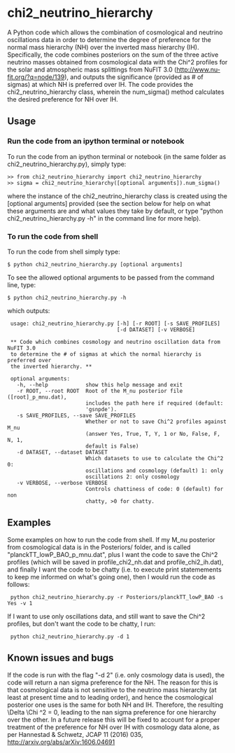 # chi2_neutrino_hierarchy

A Python code which allows the combination of cosmological and neutrino oscillations data in order to determine the degree of preference for the normal mass hierarchy (NH) over the inverted mass hierarchy (IH). Specifically, the code combines posteriors on the sum of the three active neutrino masses obtained from cosmological data with the Chi^2 profiles for the solar and atmospheric mass splittings from NuFIT 3.0 (http://www.nu-fit.org/?q=node/139), and outputs the significance (provided as # of sigmas) at which NH is preferred over IH. The code provides the chi2_neutrino_hierarchy class, wherein the num_sigma() method calculates the desired preference for NH over IH.

## Usage

### Run the code from an ipython terminal or notebook

To run the code from an ipython terminal or notebook (in the same folder as chi2_neutrino_hierarchy.py), simply type:

    >> from chi2_neutrino_hierarchy import chi2_neutrino_hierarchy
    >> sigma = chi2_neutrino_hierarchy([optional arguments]).num_sigma()
    
where the instance of the chi2_neutrino_hierarchy class is created using the [optional arguments] provided (see the section below for help on what these arguments are and what values they take by default, or type "python chi2_neutrino_hierarchy.py -h" in the command line for more help).

### To run the code from shell

To run the code from shell simply type:

    $ python chi2_neutrino_hierarchy.py [optional arguments]
    
To see the allowed optional arguments to be passed from the command line, type:

    $ python chi2_neutrino_hierarchy.py -h
 
 which outputs:
 
     usage: chi2_neutrino_hierarchy.py [-h] [-r ROOT] [-s SAVE_PROFILES]
                                       [-d DATASET] [-v VERBOSE]

     ** Code which combines cosmology and neutrino oscillation data from NuFIT 3.0
     to determine the # of sigmas at which the normal hierarchy is preferred over
     the inverted hierarchy. **

     optional arguments:
       -h, --help            show this help message and exit
       -r ROOT, --root ROOT  Root of the M_nu posterior file ([root]_p_mnu.dat),
                             includes the path here if required (default:
                             'gsnpde').
       -s SAVE_PROFILES, --save SAVE_PROFILES
                             Whether or not to save Chi^2 profiles against M_nu
                             (answer Yes, True, T, Y, 1 or No, False, F, N, 1,
                             default is False)
       -d DATASET, --dataset DATASET
                             Which datasets to use to calculate the Chi^2 0:
                             oscillations and cosmology (default) 1: only
                             oscillations 2: only cosmology
       -v VERBOSE, --verbose VERBOSE
                             Controls chattiness of code: 0 (default) for non
                             chatty, >0 for chatty.

## Examples

Some examples on how to run the code from shell. If my M_nu posterior from cosmological data is in the Posteriors/ folder, and is called "planckTT_lowP_BAO_p_mnu.dat", plus I want the code to save the Chi^2 profiles (which will be saved in profile_chi2_nh.dat and profile_chi2_ih.dat), and finally I want the code to be chatty (i.e. to execute print statemements to keep me informed on what's going one), then I would run the code as follows:

     python chi2_neutrino_hierarchy.py -r Posteriors/planckTT_lowP_BAO -s Yes -v 1
     
If I want to use only oscillations data, and still want to save the Chi^2 profiles, but don't want the code to be chatty, I run:

     python chi2_neutrino_hierarchy.py -d 1

## Known issues and bugs

If the code is run with the flag "-d 2" (i.e. only cosmology data is used), the code will return a nan sigma preference for the NH. The reason for this is that cosmological data is not sensitive to the neutrino mass hierarchy (at least at present time and to leading order), and hence the cosmological posterior one uses is the same for both NH and IH. Therefore, the resulting \Delta    \Chi    ^2 = 0, leading to the nan sigma preference for one hierarchy over the other. In a future release this will be fixed to account for a proper treatment of the preference for NH over IH with cosmology data alone, as per Hannestad & Schwetz, JCAP 11 (2016) 035, http://arxiv.org/abs/arXiv:1606.04691
